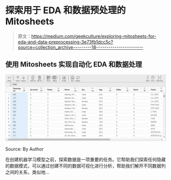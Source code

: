 # 探索用于 EDA 和数据预处理的 Mitosheets

> 原文：<https://medium.com/geekculture/exploring-mitosheets-for-eda-and-data-preprocessing-3e73fb1dcc5c?source=collection_archive---------18----------------------->

## 使用 Mitosheets 实现自动化 EDA 和数据处理

![](img/15a5491ee47aa53d854adcca13493321.png)

Source: By Author

在创建机器学习模型之前，探索数据是一项重要的任务。它帮助我们探索任何隐藏的数据模式，可以通过创建不同的数据可视化进行分析，帮助我们解开不同数据列之间的关系，类似地…